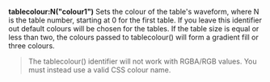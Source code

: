 <a name="tablecolour"></a>
**tablecolour:N("colour1")** Sets the colour of the table's waveform, where N is the table number, starting at 0 for the first table. If you leave this identifier out default colours will be chosen for the tables. If the table size is equal or less than two, the colours passed to tablecolour() will form a gradient fill or three colours.  
>The tablecolour() identifier will not work with RGBA/RGB values. You must instead use a valid CSS colour name.

<!--UPDATE WIDGET_IN_CSOUND
    SIdent sprintf "tablecolour:0(%d, %d, %d) ", rnd(255), rnd(255), rnd(255)
    SIdentifier strcat SIdentifier, SIdent  
-->